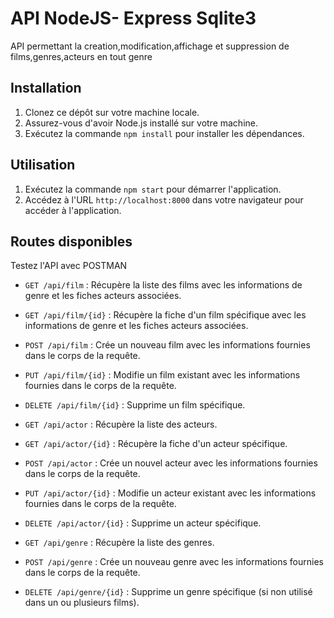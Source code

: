 # API NodeJS- Express Sqlite3

API permettant la creation,modification,affichage et suppression de films,genres,acteurs en tout genre

## Installation

1. Clonez ce dépôt sur votre machine locale.
2. Assurez-vous d'avoir Node.js installé sur votre machine.
3. Exécutez la commande `npm install` pour installer les dépendances.



## Utilisation

1. Exécutez la commande `npm start` pour démarrer l'application.
2. Accédez à l'URL `http://localhost:8000` dans votre navigateur pour accéder à l'application.

## Routes disponibles
Testez l'API avec POSTMAN

- `GET /api/film` : Récupère la liste des films avec les informations de genre et les fiches acteurs associées.
- `GET /api/film/{id}` : Récupère la fiche d'un film spécifique avec les informations de genre et les fiches acteurs associées.
- `POST /api/film` : Crée un nouveau film avec les informations fournies dans le corps de la requête.
- `PUT /api/film/{id}` : Modifie un film existant avec les informations fournies dans le corps de la requête.
- `DELETE /api/film/{id}` : Supprime un film spécifique.


- `GET /api/actor` : Récupère la liste des acteurs.
- `GET /api/actor/{id}` : Récupère la fiche d'un acteur spécifique.
- `POST /api/actor` : Crée un nouvel acteur avec les informations fournies dans le corps de la requête.
- `PUT /api/actor/{id}` : Modifie un acteur existant avec les informations fournies dans le corps de la requête.
- `DELETE /api/actor/{id}` : Supprime un acteur spécifique.


- `GET /api/genre` : Récupère la liste des genres.
- `POST /api/genre` : Crée un nouveau genre avec les informations fournies dans le corps de la requête.
- `DELETE /api/genre/{id}` : Supprime un genre spécifique (si non utilisé dans un ou plusieurs films).
  



   
 
